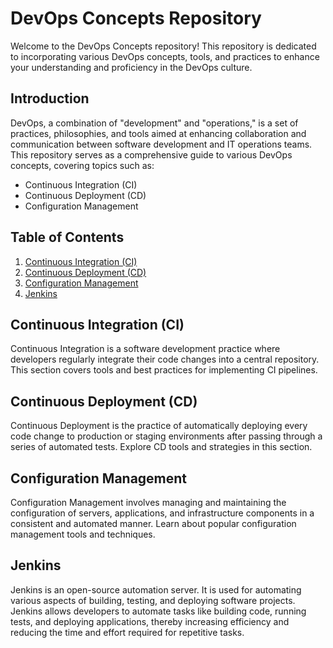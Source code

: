 # DevOps Concepts Repository

Welcome to the DevOps Concepts repository! This repository is dedicated to incorporating various DevOps concepts, tools, and practices to enhance your understanding and proficiency in the DevOps culture.

## Introduction

DevOps, a combination of "development" and "operations," is a set of practices, philosophies, and tools aimed at enhancing collaboration and communication between software development and IT operations teams. This repository serves as a comprehensive guide to various DevOps concepts, covering topics such as:

- Continuous Integration (CI)
- Continuous Deployment (CD)
- Configuration Management


## Table of Contents

1. [Continuous Integration (CI)](#continuous-integration-ci)
2. [Continuous Deployment (CD)](#continuous-deployment-cd)
3. [Configuration Management](#configuration-management)
4. [Jenkins](#jenkins)


## Continuous Integration (CI)

Continuous Integration is a software development practice where developers regularly integrate their code changes into a central repository. This section covers tools and best practices for implementing CI pipelines.

## Continuous Deployment (CD)

Continuous Deployment is the practice of automatically deploying every code change to production or staging environments after passing through a series of automated tests. Explore CD tools and strategies in this section.

## Configuration Management

Configuration Management involves managing and maintaining the configuration of servers, applications, and infrastructure components in a consistent and automated manner. Learn about popular configuration management tools and techniques.

## Jenkins
Jenkins is an open-source automation server. It is used for automating various aspects of building, testing, and deploying software projects. Jenkins allows developers to automate tasks like building code, running tests, and deploying applications, thereby increasing efficiency and reducing the time and effort required for repetitive tasks.



